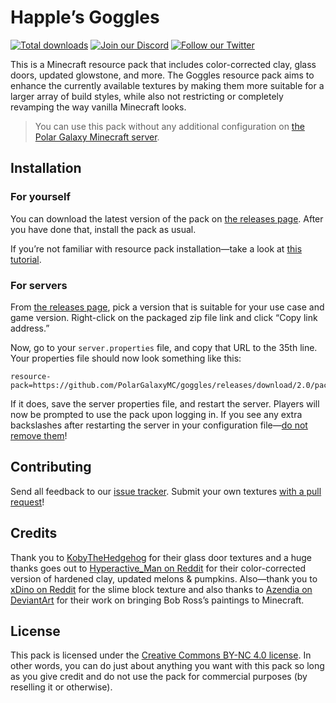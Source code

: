 # Happle’s Goggles

[![Total downloads](https://img.shields.io/github/downloads/PolarGalaxyMC/goggles/total.svg?maxAge=2592000)](https://github.com/PolarGalaxyMC/goggles/releases) [![Join our Discord](https://img.shields.io/badge/discord-join%20chat-7289DA.svg)](https://polargalaxy.com/discord) [![Follow our Twitter](https://img.shields.io/twitter/follow/polargalaxymc.svg?style=social&label=Follow)](https://twitter.com/polargalaxymc)

This is a Minecraft resource pack that includes color-corrected clay, glass doors, updated glowstone, and more. The Goggles resource pack aims to enhance the currently available textures by making them more suitable for a larger array of build styles, while also not restricting or completely revamping the way vanilla Minecraft looks.

> You can use this pack without any additional configuration on [the Polar Galaxy Minecraft server](https://polargalaxy.com).

## Installation

### For yourself

You can download the latest version of the pack on [the releases page](https://github.com/PolarGalaxyMC/goggles/releases). After you have done that, install the pack as usual.

If you’re not familiar with resource pack installation—take a look at [this tutorial](http://minecraft.gamepedia.com/Tutorials/Loading_a_resource_pack).

### For servers

From [the releases page](https://github.com/PolarGalaxyMC/goggles/releases), pick a version that is suitable for your use case and game version. Right-click on the packaged zip file link and click “Copy link address.”

Now, go to your `server.properties` file, and copy that URL to the 35th line. Your properties file should now look something like this:

```
resource-pack=https://github.com/PolarGalaxyMC/goggles/releases/download/2.0/pack.zip
```

If it does, save the server properties file, and restart the server. Players will now be prompted to use the pack upon logging in. If you see any extra backslashes after restarting the server in your configuration file—[do not remove them](https://en.wikipedia.org/wiki/Escape_character)!

## Contributing

Send all feedback to our [issue tracker](https://github.com/PolarGalaxyMC/goggles/issues). Submit your own textures [with a pull request](https://github.com/PolarGalaxyMC/goggles/pulls)!

## Credits

Thank you to [KobyTheHedgehog](http://www.minecraftforum.net/forums/mapping-and-modding/resource-packs/2557239-glass-doors-for-1-10x) for their glass door textures and a huge thanks goes out to [Hyperactive_Man on Reddit](https://www.reddit.com/r/Minecraft/comments/38q14w/the_better_than_default_texture_pack/?ref=share&ref_source=link) for their color-corrected version of hardened clay, updated melons & pumpkins. Also—thank you to [xDino on Reddit](https://www.reddit.com/r/Minecraft/comments/1zouwl/i_made_a_better_slime_block_texture/?ref=search_posts) for the slime block texture and also thanks to [Azendia on DeviantArt](http://azendia.deviantart.com/art/Bob-Ross-Framed-Paintings-Pack-16-Minecraft-1-8-9-584165890) for their work on bringing Bob Ross’s paintings to Minecraft.

## License

This pack is licensed under the [Creative Commons BY-NC 4.0 license](https://creativecommons.org/licenses/by-nc/4.0/). In other words, you can do just about anything you want with this pack so long as you give credit and do not use the pack for commercial purposes (by reselling it or otherwise).

